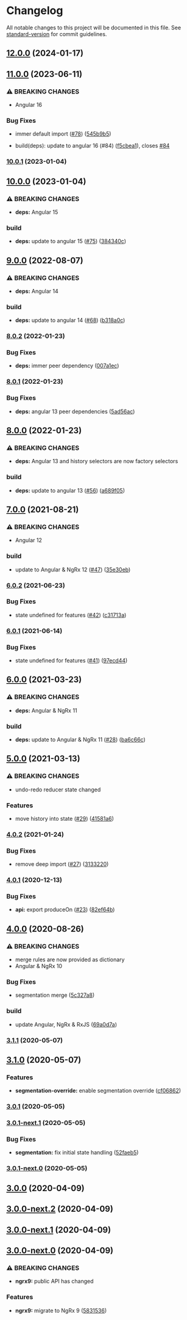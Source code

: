 # Changelog

All notable changes to this project will be documented in this file. See [standard-version](https://github.com/conventional-changelog/standard-version) for commit guidelines.

## [12.0.0](https://github.com/nilsmehlhorn/ngrx-wieder/compare/v11.0.0...v12.0.0) (2024-01-17)

## [11.0.0](https://github.com/nilsmehlhorn/ngrx-wieder/compare/v10.0.1...v11.0.0) (2023-06-11)


### ⚠ BREAKING CHANGES

* Angular 16

### Bug Fixes

* immer default import ([#78](https://github.com/nilsmehlhorn/ngrx-wieder/issues/78)) ([545b9b5](https://github.com/nilsmehlhorn/ngrx-wieder/commit/545b9b591f290fda57d64ccf5ddd30b84c7d8b49))


*  build(deps): update to angular 16 (#84) ([f5cbea1](https://github.com/nilsmehlhorn/ngrx-wieder/commit/f5cbea19f98f40b3fef7eed760bc3919344ffd74)), closes [#84](https://github.com/nilsmehlhorn/ngrx-wieder/issues/84)

### [10.0.1](https://github.com/nilsmehlhorn/ngrx-wieder/compare/v10.0.0...v10.0.1) (2023-01-04)

## [10.0.0](https://github.com/nilsmehlhorn/ngrx-wieder/compare/v9.0.0...v10.0.0) (2023-01-04)


### ⚠ BREAKING CHANGES

* **deps:** Angular 15

### build

* **deps:** update to angular 15 ([#75](https://github.com/nilsmehlhorn/ngrx-wieder/issues/75)) ([384340c](https://github.com/nilsmehlhorn/ngrx-wieder/commit/384340c25db53c77ec2fc682b77395f912bba4c5))

## [9.0.0](https://github.com/nilsmehlhorn/ngrx-wieder/compare/v8.0.2...v9.0.0) (2022-08-07)


### ⚠ BREAKING CHANGES

* **deps:** Angular 14

### build

* **deps:** update to angular 14 ([#68](https://github.com/nilsmehlhorn/ngrx-wieder/issues/68)) ([b318a0c](https://github.com/nilsmehlhorn/ngrx-wieder/commit/b318a0cd9f54f5fe6f6d3da4dc8d2b410907d514))

### [8.0.2](https://github.com/nilsmehlhorn/ngrx-wieder/compare/v8.0.1...v8.0.2) (2022-01-23)


### Bug Fixes

* **deps:** immer peer dependency ([007a1ec](https://github.com/nilsmehlhorn/ngrx-wieder/commit/007a1ec783e0bb72077f678b71debd0824067b08))

### [8.0.1](https://github.com/nilsmehlhorn/ngrx-wieder/compare/v8.0.0...v8.0.1) (2022-01-23)


### Bug Fixes

* **deps:** angular 13 peer dependencies ([5ad56ac](https://github.com/nilsmehlhorn/ngrx-wieder/commit/5ad56ac388e6c0d54ea5728a4879225d658ea880))

## [8.0.0](https://github.com/nilsmehlhorn/ngrx-wieder/compare/v7.0.0...v8.0.0) (2022-01-23)


### ⚠ BREAKING CHANGES

* **deps:** Angular 13 and history selectors are now factory selectors

### build

* **deps:** update to angular 13 ([#56](https://github.com/nilsmehlhorn/ngrx-wieder/issues/56)) ([a689f05](https://github.com/nilsmehlhorn/ngrx-wieder/commit/a689f0598a99aa32a8d952bceb1ca0b63881d394))

## [7.0.0](https://github.com/nilsmehlhorn/ngrx-wieder/compare/v6.0.2...v7.0.0) (2021-08-21)


### ⚠ BREAKING CHANGES

* Angular 12

### build

* update to Angular & NgRx 12 ([#47](https://github.com/nilsmehlhorn/ngrx-wieder/issues/47)) ([35e30eb](https://github.com/nilsmehlhorn/ngrx-wieder/commit/35e30ebc9588d1d36f4fc1955e10a9ece6b2d6eb))

### [6.0.2](https://github.com/nilsmehlhorn/ngrx-wieder/compare/v6.0.1...v6.0.2) (2021-06-23)


### Bug Fixes

* state undefined for features ([#42](https://github.com/nilsmehlhorn/ngrx-wieder/issues/42)) ([c31713a](https://github.com/nilsmehlhorn/ngrx-wieder/commit/c31713ac3bd303a2b21adb3cda9aae473c176078))

### [6.0.1](https://github.com/nilsmehlhorn/ngrx-wieder/compare/v6.0.0...v6.0.1) (2021-06-14)


### Bug Fixes

* state undefined for features ([#41](https://github.com/nilsmehlhorn/ngrx-wieder/issues/41)) ([97ecd44](https://github.com/nilsmehlhorn/ngrx-wieder/commit/97ecd44ba9213929c387a2a6db3c2fd51e2724a4))

## [6.0.0](https://github.com/nilsmehlhorn/ngrx-wieder/compare/v5.0.0...v6.0.0) (2021-03-23)


### ⚠ BREAKING CHANGES

* **deps:** Angular & NgRx 11

### build

* **deps:** update to Angular & NgRx 11 ([#28](https://github.com/nilsmehlhorn/ngrx-wieder/issues/28)) ([ba6c66c](https://github.com/nilsmehlhorn/ngrx-wieder/commit/ba6c66c7e663f1f6bc02be1917fced56b6725ed8))

## [5.0.0](https://github.com/nilsmehlhorn/ngrx-wieder/compare/v4.0.2...v5.0.0) (2021-03-13)


### ⚠ BREAKING CHANGES

* undo-redo reducer state changed

### Features

* move history into state ([#29](https://github.com/nilsmehlhorn/ngrx-wieder/issues/29)) ([41581a6](https://github.com/nilsmehlhorn/ngrx-wieder/commit/41581a6b8d28ef8c27797aed059a8f8fb7b8ceeb))

### [4.0.2](https://github.com/nilsmehlhorn/ngrx-wieder/compare/v4.0.1...v4.0.2) (2021-01-24)


### Bug Fixes

* remove deep import ([#27](https://github.com/nilsmehlhorn/ngrx-wieder/issues/27)) ([3133220](https://github.com/nilsmehlhorn/ngrx-wieder/commit/3133220d37ff6846b55674210fd03bc6f481376c))

### [4.0.1](https://github.com/nilsmehlhorn/ngrx-wieder/compare/v4.0.0...v4.0.1) (2020-12-13)


### Bug Fixes

* **api:** export produceOn ([#23](https://github.com/nilsmehlhorn/ngrx-wieder/issues/23)) ([82ef64b](https://github.com/nilsmehlhorn/ngrx-wieder/commit/82ef64b859ce9acf5761ace3d3b03fdb9b7fdc04))

## [4.0.0](https://github.com/nilsmehlhorn/ngrx-wieder/compare/v3.1.1...v4.0.0) (2020-08-26)


### ⚠ BREAKING CHANGES

* merge rules are now provided as dictionary
* Angular & NgRx 10

### Bug Fixes

* segmentation merge ([5c327a8](https://github.com/nilsmehlhorn/ngrx-wieder/commit/5c327a81ade46dc492abf061995b5657001122b4))


### build

* update Angular, NgRx & RxJS ([69a0d7a](https://github.com/nilsmehlhorn/ngrx-wieder/commit/69a0d7a45226b7b4c35db656a8e6688cd7c7f3de))

### [3.1.1](https://github.com/nilsmehlhorn/ngrx-wieder/compare/v3.1.0...v3.1.1) (2020-05-07)

## [3.1.0](https://github.com/nilsmehlhorn/ngrx-wieder/compare/v3.0.1...v3.1.0) (2020-05-07)


### Features

* **segmentation-override:** enable segmentation override ([cf06862](https://github.com/nilsmehlhorn/ngrx-wieder/commit/cf068626cdd1b317c43e70eb5cfb64d659b05ddc))

### [3.0.1](https://github.com/nilsmehlhorn/ngrx-wieder/compare/v3.0.1-next.1...v3.0.1) (2020-05-05)

### [3.0.1-next.1](https://github.com/nilsmehlhorn/ngrx-wieder/compare/v3.0.1-next.0...v3.0.1-next.1) (2020-05-05)


### Bug Fixes

* **segmentation:** fix initial state handling ([52faeb5](https://github.com/nilsmehlhorn/ngrx-wieder/commit/52faeb5de3ee43352ea916ca52c423ddb6fb428e))

### [3.0.1-next.0](https://github.com/nilsmehlhorn/ngrx-wieder/compare/v3.0.0...v3.0.1-next.0) (2020-05-05)

## [3.0.0](https://github.com/nilsmehlhorn/ngrx-wieder/compare/v3.0.0-next.2...v3.0.0) (2020-04-09)

## [3.0.0-next.2](https://github.com/nilsmehlhorn/ngrx-wieder/compare/v3.0.0-next.1...v3.0.0-next.2) (2020-04-09)

## [3.0.0-next.1](https://github.com/nilsmehlhorn/ngrx-wieder/compare/v3.0.0-next.0...v3.0.0-next.1) (2020-04-09)

## [3.0.0-next.0](https://github.com/nilsmehlhorn/ngrx-wieder/compare/v2.0.0...v3.0.0-next.0) (2020-04-09)


### ⚠ BREAKING CHANGES

* **ngrx9:** public API has changed

### Features

* **ngrx9:** migrate to NgRx 9 ([5831536](https://github.com/nilsmehlhorn/ngrx-wieder/commit/5831536f4b6ea76b2ba370f90b26e1644580cb7a))
